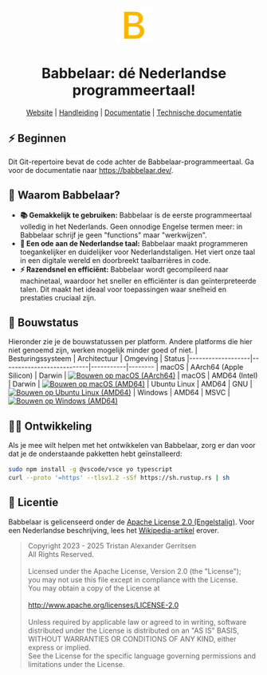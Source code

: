 <div align="center">
  <img alt="Babbelaar-logo" src="./tools/vscode/assets/icon128.png" width="75px" />
  <h1 align="center">Babbelaar: dé Nederlandse programmeertaal!</h1>
  <a href="https://babbelaar.dev/">Website</a> | <a href="https://babbelaar.dev/docs/handleiding/Inleiding/">Handleiding</a> | <a href="https://babbelaar.dev/docs/documentatie/">Documentatie</a> | <a href="https://babbelaar.dev/docs/intern/">Technische documentatie</a>
</div>

## ⚡️ Beginnen
Dit Git-repertoire bevat de code achter de Babbelaar-programmeertaal. Ga voor de documentatie naar <https://babbelaar.dev/>.

## 🤔 Waarom Babbelaar?
* **📚 Gemakkelijk te gebruiken:** Babbelaar is de eerste programmeertaal volledig in het Nederlands. Geen onnodige Engelse termen meer: in Babbelaar schrijf je geen "functions" maar "werkwijzen".
* **🧡 Een ode aan de Nederlandse taal:** Babbelaar maakt programmeren toegankelijker en duidelijker voor Nederlandstaligen. Het viert onze taal in een digitale wereld en doorbreekt taalbarrières in code.
* **⚡️ Razendsnel en efficiënt:** Babbelaar wordt gecompileerd naar machinetaal, waardoor het sneller en efficiënter is dan geïnterpreteerde talen. Dit maakt het ideaal voor toepassingen waar snelheid en prestaties cruciaal zijn.

## 🔨 Bouwstatus
Hieronder zie je de bouwstatussen per platform. Andere platforms die hier niet genoemd zijn, werken mogelijk minder goed of niet.
| Besturingssysteem | Architectuur              | Omgeving  | Status
|-------------------|---------------------------|-----------|--------
| macOS             | AArch64 (Apple Silicon)   | Darwin    | [![Bouwen op macOS (AArch64)](https://github.com/babbelaar/babbelaar/actions/workflows/bouwen-macos-aarch64.yaml/badge.svg)](https://github.com/babbelaar/babbelaar/actions/workflows/bouwen-macos-aarch64.yaml)
| macOS             | AMD64 (Intel)             | Darwin    | [![Bouwen op macOS (AMD64)](https://github.com/babbelaar/babbelaar/actions/workflows/bouwen-macos-amd64.yaml/badge.svg)](https://github.com/babbelaar/babbelaar/actions/workflows/bouwen-macos-amd64.yaml)
| Ubuntu Linux      | AMD64                     | GNU       | [![Bouwen op Ubuntu Linux (AMD64)](https://github.com/babbelaar/babbelaar/actions/workflows/bouwen-linux-ubuntu-amd64.yaml/badge.svg)](https://github.com/babbelaar/babbelaar/actions/workflows/bouwen-linux-ubuntu-amd64.yaml)
| Windows           | AMD64                     | MSVC      | [![Bouwen op Windows (AMD64)](https://github.com/babbelaar/babbelaar/actions/workflows/bouwen-windows-amd64.yaml/badge.svg)](https://github.com/babbelaar/babbelaar/actions/workflows/bouwen-windows-amd64.yaml)

## 🧑‍💻 Ontwikkeling
Als je mee wilt helpen met het ontwikkelen van Babbelaar, zorg er dan voor dat je de onderstaande pakketten hebt geïnstalleerd:
```sh
sudo npm install -g @vscode/vsce yo typescript
curl --proto '=https' --tlsv1.2 -sSf https://sh.rustup.rs | sh
```

## 📄 Licentie
Babbelaar is gelicenseerd onder de [Apache License 2.0 (Engelstalig)](https://www.apache.org/licenses/LICENSE-2.0.html). Voor een Nederlandse beschrijving, lees het [Wikipedia-artikel](https://nl.wikipedia.org/wiki/Apache-licentie) erover.

> Copyright 2023 - 2025 Tristan Alexander Gerritsen \
> All Rights Reserved. \
> \
> Licensed under the Apache License, Version 2.0 (the "License"); \
> you may not use this file except in compliance with the License. \
> You may obtain a copy of the License at \
> \
>     http://www.apache.org/licenses/LICENSE-2.0 \
> \
> Unless required by applicable law or agreed to in writing, software \
> distributed under the License is distributed on an "AS IS" BASIS, \
> WITHOUT WARRANTIES OR CONDITIONS OF ANY KIND, either express or implied. \
> See the License for the specific language governing permissions and \
> limitations under the License.
